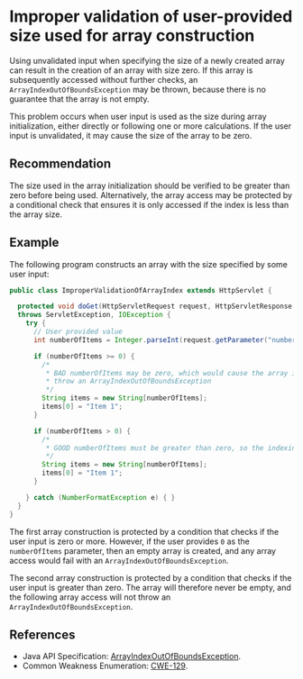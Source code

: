# Improper validation of user-provided size used for array construction
Using unvalidated input when specifying the size of a newly created array can result in the creation of an array with size zero. If this array is subsequently accessed without further checks, an `ArrayIndexOutOfBoundsException` may be thrown, because there is no guarantee that the array is not empty.

This problem occurs when user input is used as the size during array initialization, either directly or following one or more calculations. If the user input is unvalidated, it may cause the size of the array to be zero.


## Recommendation
The size used in the array initialization should be verified to be greater than zero before being used. Alternatively, the array access may be protected by a conditional check that ensures it is only accessed if the index is less than the array size.


## Example
The following program constructs an array with the size specified by some user input:


```java
public class ImproperValidationOfArrayIndex extends HttpServlet {

  protected void doGet(HttpServletRequest request, HttpServletResponse response)
  throws ServletException, IOException {
    try {
      // User provided value
      int numberOfItems = Integer.parseInt(request.getParameter("numberOfItems").trim());

      if (numberOfItems >= 0) {
        /*
         * BAD numberOfItems may be zero, which would cause the array indexing operation to
         * throw an ArrayIndexOutOfBoundsException
         */
        String items = new String[numberOfItems];
        items[0] = "Item 1";
      }

      if (numberOfItems > 0) {
        /*
         * GOOD numberOfItems must be greater than zero, so the indexing succeeds.
         */
        String items = new String[numberOfItems];
        items[0] = "Item 1";
      }

    } catch (NumberFormatException e) { }
  }
}
```
The first array construction is protected by a condition that checks if the user input is zero or more. However, if the user provides `0` as the `numberOfItems` parameter, then an empty array is created, and any array access would fail with an `ArrayIndexOutOfBoundsException`.

The second array construction is protected by a condition that checks if the user input is greater than zero. The array will therefore never be empty, and the following array access will not throw an `ArrayIndexOutOfBoundsException`.


## References
* Java API Specification: [ArrayIndexOutOfBoundsException](https://docs.oracle.com/en/java/javase/11/docs/api/java.base/java/lang/ArrayIndexOutOfBoundsException.html).
* Common Weakness Enumeration: [CWE-129](https://cwe.mitre.org/data/definitions/129.html).
